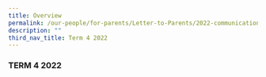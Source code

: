 ```yaml
---
title: Overview
permalink: /our-people/for-parents/Letter-to-Parents/2022-communications/Term-4-2022/overview/
description: ""
third_nav_title: Term 4 2022
---
```

### TERM 4 2022